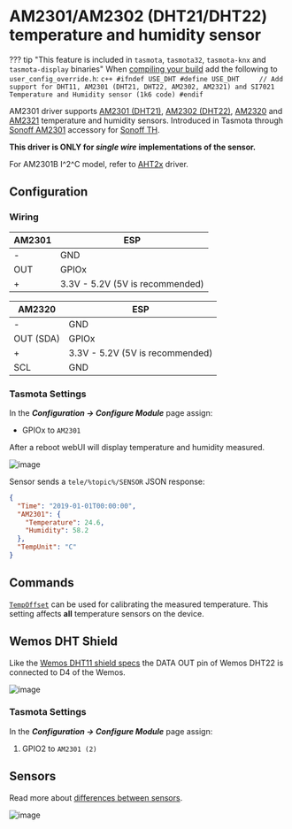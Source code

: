 # AM2301/AM2302 (DHT21/DHT22) temperature and humidity sensor

??? tip "This feature is included in `tasmota`, `tasmota32`, `tasmota-knx` and `tasmota-display` binaries" 
    When [compiling your build](Compile-your-build) add the following to `user_config_override.h`:
    ```c++
    #ifndef USE_DHT
    #define USE_DHT     // Add support for DHT11, AM2301 (DHT21, DHT22, AM2302, AM2321) and SI7021 Temperature and Humidity sensor (1k6 code)
    #endif
    ```

AM2301 driver supports [AM2301 (DHT21)](http://www.haoyuelectronics.com/Attachment/AM2301/AM2301.pdf), [AM2302 (DHT22)](https://www.sparkfun.com/datasheets/Sensors/Temperature/DHT22.pdf), [AM2320](http://akizukidenshi.com/download/ds/aosong/AM2320.pdf) and [AM2321](http://akizukidenshi.com/download/ds/aosong/AM2321_e.pdf) temperature and humidity sensors. Introduced in Tasmota through [Sonoff AM2301](https://sonoff.tech/product/accessories/am2301) accessory for [Sonoff TH](devices/Sonoff-TH.md).

**This driver is ONLY for _single wire_ implementations of the sensor.**

For AM2301B I^2^C model, refer to [AHT2x](AHT2x) driver.

## Configuration

### Wiring
| AM2301   | ESP |
|---|---|
|-   |GND   |
|OUT   |GPIOx   |
|+  |3.3V - 5.2V (5V is recommended)    |

| AM2320   | ESP |
|---|---|
|-   |GND   |
|OUT (SDA)  |GPIOx   |
|+  |3.3V - 5.2V (5V is recommended)    |
|SCL  |GND   |

### Tasmota Settings
In the **_Configuration -> Configure Module_** page assign:
  - GPIOx to `AM2301`   

After a reboot webUI will display temperature and humidity measured.

![image](https://user-images.githubusercontent.com/5904370/68092438-67639700-fe8b-11e9-86df-b2acdc05f9d7.png)

Sensor sends a `tele/%topic%/SENSOR` JSON response:

```json
{
  "Time": "2019-01-01T00:00:00",
  "AM2301": {
    "Temperature": 24.6,
    "Humidity": 58.2
  },
  "TempUnit": "C"
}
```
## Commands
[`TempOffset`](Commands.md#tempoffset) can be used for calibrating the measured temperature. This setting affects **all** temperature sensors on the device.

## Wemos DHT Shield
Like the [Wemos DHT11 shield specs](https://docs.wemos.cc/en/latest/d1_mini_shiled/dht.html) the DATA OUT pin of  Wemos DHT22 is connected to D4 of the Wemos.

![image](https://user-images.githubusercontent.com/5904370/68092516-5bc4a000-fe8c-11e9-916c-ec10e7e781b0.png)
### Tasmota Settings
In the **_Configuration -> Configure Module_** page assign:

1. GPIO2 to `AM2301 (2)`

## Sensors
Read more about [differences between sensors](http://www.kandrsmith.org/RJS/Misc/Hygrometers/calib_many.html).

![image](https://user-images.githubusercontent.com/5904370/68092629-85ca9200-fe8d-11e9-842f-803f36e8064c.png)
